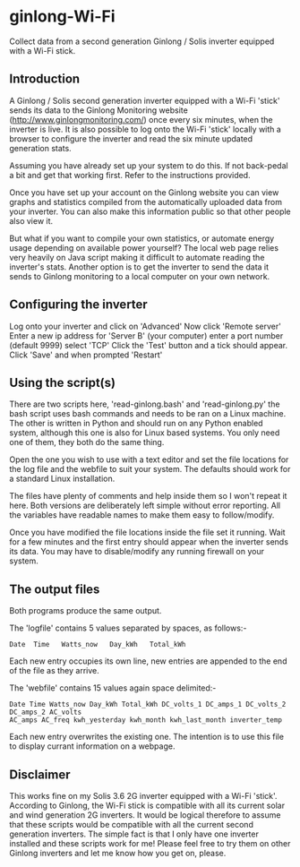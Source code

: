 # ginlong-Wi-Fi
Collect data from a second generation Ginlong / Solis inverter equipped with a Wi-Fi stick. 

## Introduction
A Ginlong / Solis second generation inverter equipped with a Wi-Fi 'stick' sends its data to the Ginlong
Monitoring website (http://www.ginlongmonitoring.com/) once every six minutes, when the inverter is 
live. It is also possible to log onto the Wi-Fi 'stick' locally with a browser to configure the inverter
and read the six minute updated generation stats. 

Assuming you have already set up your system to do this. If not back-pedal a bit and get that working
first. Refer to the instructions provided.

Once you have set up your account on the Ginlong website you can view graphs and statistics compiled
from the automatically uploaded data from your inverter. You can also make this information public so
that other people also view it.

But what if you want to compile your own statistics, or automate energy usage depending on available
power yourself? The local web page relies very heavily on Java script making it difficult to automate
reading the inverter's stats. Another option is to get the inverter to send the data it sends to 
Ginlong monitoring to a local computer on your own network.

## Configuring the inverter
Log onto your inverter and click on 'Advanced'
Now click 'Remote server'
Enter a new ip address for 'Server B' (your computer) enter a port number (default 9999) select 'TCP' 
Click the 'Test' button and a tick should appear.
Click 'Save' and when prompted 'Restart'

## Using the script(s)
There are two scripts here, 'read-ginlong.bash' and 'read-ginlong.py' the bash script uses bash
commands and needs to be ran on a Linux machine. The other is written in Python and should run on
any Python enabled system, although this one is also for Linux based systems. You only need one of 
them, they both do the same thing.

Open the one you wish to use with a text editor and set the file locations for the log file and the 
webfile to suit your system. The defaults should work for a standard Linux installation.

The files have plenty of comments and help inside them so I won't repeat it here. Both versions are
deliberately left simple without error reporting. All the variables have readable names to make them
easy to follow/modify. 

Once you have modified the file locations inside the file set it running. Wait for a few minutes and 
the first entry should appear when the inverter sends its data. You may have to disable/modify any
running firewall on your system.

## The output files
Both programs produce the same output.

The 'logfile' contains 5 values separated by spaces, as follows:-

	Date  Time   Watts_now   Day_kWh   Total_kWh 

Each new entry occupies its own line, new entries are appended to the end of the file as they arrive.

The 'webfile' contains 15 values again space delimited:-

	Date Time Watts_now Day_kWh Total_kWh DC_volts_1 DC_amps_1 DC_volts_2 DC_amps_2 AC_volts
	AC_amps AC_freq kwh_yesterday kwh_month kwh_last_month inverter_temp

Each new entry overwrites the existing one. The intention is to use this file to display currant 
information on a webpage.

## Disclaimer
This works fine on my Solis 3.6 2G inverter equipped with a Wi-Fi 'stick'. According to Ginlong, the 
Wi-Fi stick is compatible with all its current solar and wind generation 2G inverters. It would be
logical therefore to assume that these scripts would be compatible with all the current second
generation inverters. The simple fact is that I only have one inverter installed and these scripts
work for me! Please feel free to try them on other Ginlong inverters and let me know how you get on,
please.
